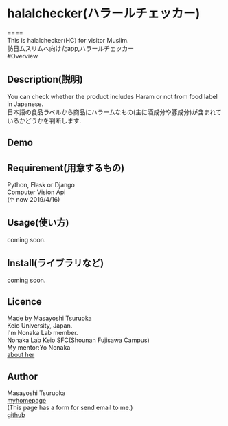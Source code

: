 # halalchecker(ハラールチェッカー)
====  
This is halalchecker(HC) for visitor Muslim.  
訪日ムスリムへ向けたapp,ハラールチェッカー  
#Overview

## Description(説明)
You can check whether the product includes Haram or not from food label in Japanese.  
日本語の食品ラベルから商品にハラームなもの(主に酒成分や豚成分)が含まれているかどうかを判断します.
## Demo

## Requirement(用意するもの)
Python, Flask or Django  
Computer Vision Api  
(↑ now 2019/4/16)  

## Usage(使い方)
coming soon.  
## Install(ライブラリなど)
coming soon.  
## Licence
Made by Masayoshi Tsuruoka  
Keio University, Japan.  
I'm Nonaka Lab member.  
Nonaka Lab Keio SFC(Shounan Fujisawa Campus)  
My mentor:Yo Nonaka  
[about her](https://vu.sfc.keio.ac.jp/faculty_profile/cgi/f_profile.cgi?id=8f3e9553ebb877c5)  

## Author
Masayoshi Tsuruoka  
[myhomepage](https://www.ht.sfc.keio.ac.jp/~massaman/)  
(This page has a form for send email to me.)  
[github](https://github.com/Masayo4)  
